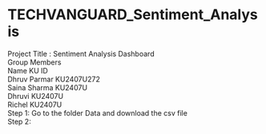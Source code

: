 # TECHVANGUARD_Sentiment_Analysis
Project Title : Sentiment Analysis Dashboard
<br>
Group Members
<br>
Name            KU ID
<br>
Dhruv Parmar    KU2407U272
<br>
Saina Sharma    KU2407U
<br>
Dhruvi          KU2407U
<br>
Richel          KU2407U
<br>
Step 1: Go to the folder Data and download the csv file
<br>
Step 2:
